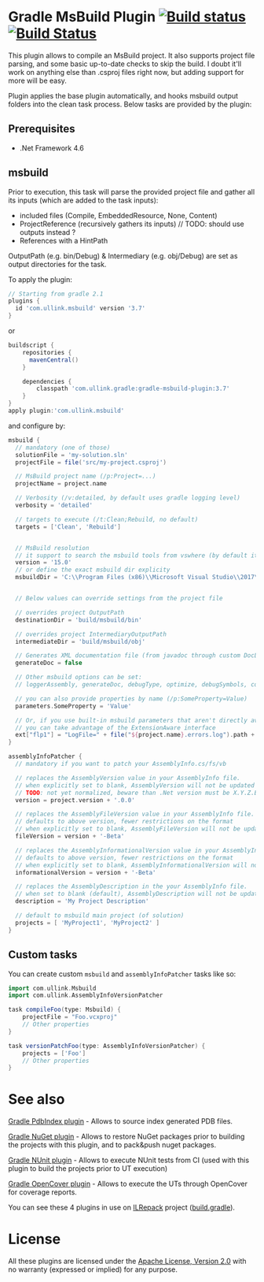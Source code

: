 # Gradle MsBuild Plugin [![Build status](https://ci.appveyor.com/api/projects/status/dx29ov4txa120okx/branch/master?svg=true)](https://ci.appveyor.com/project/gluck/gradle-msbuild-plugin/branch/master) [![Build Status](https://travis-ci.org/Itiviti/gradle-msbuild-plugin.svg?branch=master)](https://travis-ci.org/Itiviti/gradle-msbuild-plugin)

This plugin allows to compile an MsBuild project.
It also supports project file parsing, and some basic up-to-date checks to skip the build.
I doubt it'll work on anything else than .csproj files right now, but adding support for more will be easy.

Plugin applies the base plugin automatically, and hooks msbuild output folders into the clean task process.
Below tasks are provided by the plugin:

## Prerequisites
* .Net Framework 4.6

## msbuild

Prior to execution, this task will parse the provided project file and gather all its inputs (which are added to the task inputs):
- included files (Compile, EmbeddedResource, None, Content)
- ProjectReference (recursively gathers its inputs) // TODO: should use outputs instead ?
- References with a HintPath

OutputPath (e.g. bin/Debug) & Intermediary (e.g. obj/Debug) are set as output directories for the task.

To apply the plugin:

```groovy
// Starting from gradle 2.1
plugins {
  id 'com.ullink.msbuild' version '3.7'
}
```

or
```groovy
buildscript {
    repositories {
      mavenCentral()
    }

    dependencies {
        classpath 'com.ullink.gradle:gradle-msbuild-plugin:3.7'
    }
}
apply plugin:'com.ullink.msbuild'
```

and configure by:

```groovy
msbuild {
  // mandatory (one of those)
  solutionFile = 'my-solution.sln'
  projectFile = file('src/my-project.csproj')

  // MsBuild project name (/p:Project=...)
  projectName = project.name

  // Verbosity (/v:detailed, by default uses gradle logging level)
  verbosity = 'detailed'

  // targets to execute (/t:Clean;Rebuild, no default)
  targets = ['Clean', 'Rebuild']


  // MsBuild resolution
  // it support to search the msbuild tools from vswhere (by default it searches the latest)
  version = '15.0'
  // or define the exact msbuild dir explicity
  msbuildDir = 'C:\\Program Files (x86)\\Microsoft Visual Studio\\2017\\BuildTools\\MSBuild\\15.0\\bin'


  // Below values can override settings from the project file

  // overrides project OutputPath
  destinationDir = 'build/msbuild/bin'

  // overrides project IntermediaryOutputPath
  intermediateDir = 'build/msbuild/obj'

  // Generates XML documentation file (from javadoc through custom DocLet)
  generateDoc = false

  // Other msbuild options can be set:
  // loggerAssembly, generateDoc, debugType, optimize, debugSymbols, configuration, platform, defineConstants ...

  // you can also provide properties by name (/p:SomeProperty=Value)
  parameters.SomeProperty = 'Value'

  // Or, if you use built-in msbuild parameters that aren't directly available here,
  // you can take advantage of the ExtensionAware interface
  ext["flp1"] = "LogFile=" + file("${project.name}.errors.log").path + ";ErrorsOnly;Verbosity=diag"
}

assemblyInfoPatcher {
  // mandatory if you want to patch your AssemblyInfo.cs/fs/vb

  // replaces the AssemblyVersion value in your AssemblyInfo file.
  // when explicitly set to blank, AssemblyVersion will not be updated and will keep the existing value in your AssemblyInfo file
  // TODO: not yet normalized, beware than .Net version must be X.Y.Z.B format, with Z/B optionals
  version = project.version + '.0.0'

  // replaces the AssemblyFileVersion value in your AssemblyInfo file.
  // defaults to above version, fewer restrictions on the format
  // when explicitly set to blank, AssemblyFileVersion will not be updated and will keep the existing value in your AssemblyInfo file
  fileVersion = version + '-Beta'

  // replaces the AssemblyInformationalVersion value in your AssemblyInfo file.
  // defaults to above version, fewer restrictions on the format
  // when explicitly set to blank, AssemblyInformationalVersion will not be updated and will keep the existing value in your AssemblyInfo file
  informationalVersion = version + '-Beta'

  // replaces the AssemblyDescription in the your AssemblyInfo file.
  // when set to blank (default), AssemblyDescription will not be updated and will keep the existing value in your AssemblyInfo file
  description = 'My Project Description'

  // default to msbuild main project (of solution)
  projects = [ 'MyProject1', 'MyProject2' ]
}
```

## Custom tasks

You can create custom `msbuild` and `assemblyInfoPatcher` tasks like so:

```groovy
import com.ullink.Msbuild
import com.ullink.AssemblyInfoVersionPatcher

task compileFoo(type: Msbuild) {
    projectFile = "Foo.vcxproj"
    // Other properties
}

task versionPatchFoo(type: AssemblyInfoVersionPatcher) {
    projects = ['Foo']
    // Other properties
}
```

# See also

[Gradle PdbIndex plugin](https://github.com/Ullink/gradle-pdbindex-plugin) - Allows to source index generated PDB files.

[Gradle NuGet plugin](https://github.com/Ullink/gradle-nuget-plugin) - Allows to restore NuGet packages prior to building the projects with this plugin, and to pack&push nuget packages.

[Gradle NUnit plugin](https://github.com/Ullink/gradle-nunit-plugin) - Allows to execute NUnit tests from CI (used with this plugin to build the projects prior to UT execution)

[Gradle OpenCover plugin](https://github.com/Ullink/gradle-opencover-plugin) - Allows to execute the UTs through OpenCover for coverage reports.

You can see these 4 plugins in use on [ILRepack](https://github.com/gluck/il-repack) project ([build.gradle](https://github.com/gluck/il-repack/blob/master/build.gradle)).

# License

All these plugins are licensed under the [Apache License, Version 2.0](http://www.apache.org/licenses/LICENSE-2.0.html) with no warranty (expressed or implied) for any purpose.
